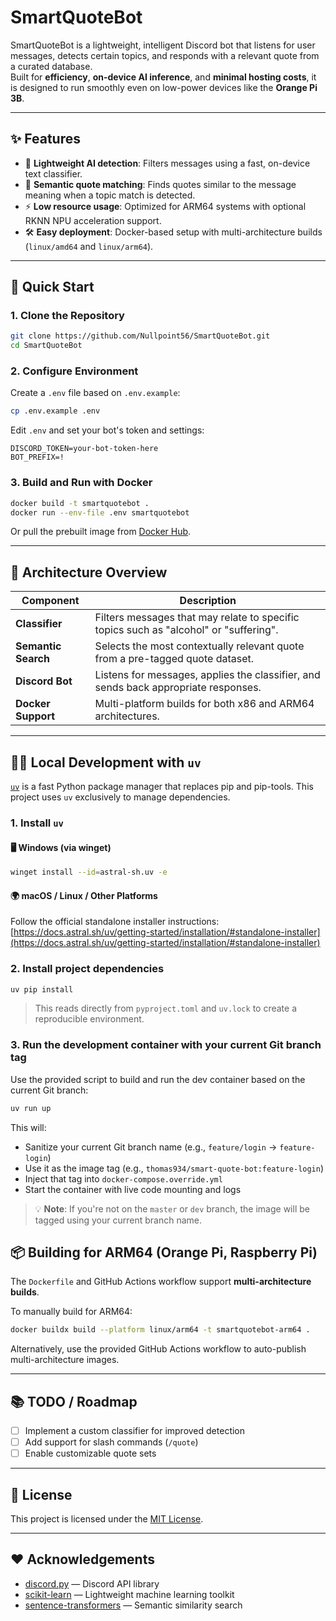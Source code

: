 # SmartQuoteBot

SmartQuoteBot is a lightweight, intelligent Discord bot that listens for user messages, detects certain topics, and responds with a relevant quote from a curated database.  
Built for **efficiency**, **on-device AI inference**, and **minimal hosting costs**, it is designed to run smoothly even on low-power devices like the **Orange Pi 3B**.

---

## ✨ Features

- 🌟 **Lightweight AI detection**: Filters messages using a fast, on-device text classifier.
- 🔎 **Semantic quote matching**: Finds quotes similar to the message meaning when a topic match is detected.
- ⚡ **Low resource usage**: Optimized for ARM64 systems with optional RKNN NPU acceleration support.
- 🛠️ **Easy deployment**: Docker-based setup with multi-architecture builds (`linux/amd64` and `linux/arm64`).

---

## 🚀 Quick Start

### 1. Clone the Repository

```bash
git clone https://github.com/Nullpoint56/SmartQuoteBot.git
cd SmartQuoteBot
```

### 2. Configure Environment

Create a `.env` file based on `.env.example`:

```bash
cp .env.example .env
```

Edit `.env` and set your bot's token and settings:

```env
DISCORD_TOKEN=your-bot-token-here
BOT_PREFIX=!
```

### 3. Build and Run with Docker

```bash
docker build -t smartquotebot .
docker run --env-file .env smartquotebot
```

Or pull the prebuilt image from [Docker Hub](https://hub.docker.com/r/thomas934/rodof-bot).

---

## 🧹 Architecture Overview

| Component        | Description |
|------------------|-------------|
| **Classifier**    | Filters messages that may relate to specific topics such as "alcohol" or "suffering". |
| **Semantic Search** | Selects the most contextually relevant quote from a pre-tagged quote dataset. |
| **Discord Bot**   | Listens for messages, applies the classifier, and sends back appropriate responses. |
| **Docker Support** | Multi-platform builds for both x86 and ARM64 architectures. |

---

## 🧑‍💻 Local Development with `uv`

[`uv`](https://github.com/astral-sh/uv) is a fast Python package manager that replaces pip and pip-tools. This project uses `uv` exclusively to manage dependencies.

### 1. Install `uv`

#### 🖥️ Windows (via winget)

```bash
winget install --id=astral-sh.uv -e
```

#### 🌍 macOS / Linux / Other Platforms

Follow the official standalone installer instructions:
[https://docs.astral.sh/uv/getting-started/installation/#standalone-installer](https://docs.astral.sh/uv/getting-started/installation/#standalone-installer)

### 2. Install project dependencies

```bash
uv pip install
```

> This reads directly from `pyproject.toml` and `uv.lock` to create a reproducible environment.

### 3. Run the development container with your current Git branch tag

Use the provided script to build and run the dev container based on the current Git branch:

```bash
uv run up
```

This will:

* Sanitize your current Git branch name (e.g., `feature/login` → `feature-login`)
* Use it as the image tag (e.g., `thomas934/smart-quote-bot:feature-login`)
* Inject that tag into `docker-compose.override.yml`
* Start the container with live code mounting and logs

> 💡 **Note**: If you're not on the `master` or `dev` branch, the image will be tagged using your current branch name.


## 📦 Building for ARM64 (Orange Pi, Raspberry Pi)

The `Dockerfile` and GitHub Actions workflow support **multi-architecture builds**.

To manually build for ARM64:

```bash
docker buildx build --platform linux/arm64 -t smartquotebot-arm64 .
```

Alternatively, use the provided GitHub Actions workflow to auto-publish multi-architecture images.

---

## 📚 TODO / Roadmap

- [ ] Implement a custom classifier for improved detection
- [ ] Add support for slash commands (`/quote`)
- [ ] Enable customizable quote sets

---

## 📜 License

This project is licensed under the [MIT License](LICENSE).

---

## ❤️ Acknowledgements

- [discord.py](https://github.com/Rapptz/discord.py) — Discord API library
- [scikit-learn](https://scikit-learn.org/) — Lightweight machine learning toolkit
- [sentence-transformers](https://www.sbert.net/) — Semantic similarity search

